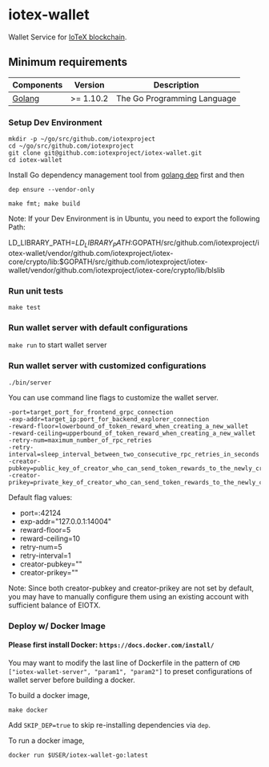 # iotex-wallet

Wallet Service for [IoTeX blockchain](https://github.com/iotexproject/iotex-core).

## Minimum requirements

| Components | Version | Description |
|----------|-------------|-------------|
|[Golang](https://golang.org) | >= 1.10.2 | The Go Programming Language |

### Setup Dev Environment
```
mkdir -p ~/go/src/github.com/iotexproject
cd ~/go/src/github.com/iotexproject
git clone git@github.com:iotexproject/iotex-wallet.git
cd iotex-wallet
```

Install Go dependency management tool from [golang dep](https://github.com/golang/dep) first and then

```dep ensure --vendor-only```

```make fmt; make build```

Note: If your Dev Environment is in Ubuntu, you need to export the following Path:

LD_LIBRARY_PATH=$LD_LIBRARY_PATH:$GOPATH/src/github.com/iotexproject/iotex-wallet/vendor/github.com/iotexproject/iotex-core/crypto/lib:$GOPATH/src/github.com/iotexproject/iotex-wallet/vendor/github.com/iotexproject/iotex-core/crypto/lib/blslib

### Run unit tests
```make test```

### Run wallet server with default configurations
```make run``` to start wallet server

### Run wallet server with customized configurations
`./bin/server`

You can use command line flags to customize the wallet server.

```
-port=target_port_for_frontend_grpc_connection
-exp-addr=target_ip:port_for_backend_explorer_connection
-reward-floor=lowerbound_of_token_reward_when_creating_a_new_wallet
-reward-ceiling=upperbound_of_token_reward_when_creating_a_new_wallet
-retry-num=maximum_number_of_rpc_retries
-retry-interval=sleep_interval_between_two_consecutive_rpc_retries_in_seconds
-creator-pubkey=public_key_of_creator_who_can_send_token_rewards_to_the_newly_created_wallet
-creator-prikey=private_key_of_creator_who_can_send_token_rewards_to_the_newly_created_wallet
```

Default flag values:
* port=:42124
* exp-addr="127.0.0.1:14004"
* reward-floor=5
* reward-ceiling=10
* retry-num=5
* retry-interval=1
* creator-pubkey=""
* creator-prikey=""

Note: Since both creator-pubkey and creator-prikey are not set by default, you may have to manually configure them using an existing account with sufficient balance of EIOTX.

### Deploy w/ Docker Image
#### Please first install Docker: `https://docs.docker.com/install/`

You may want to modify the last line of Dockerfile in the pattern of ```CMD ["iotex-wallet-server", "param1", "param2"]``` to preset configurations of wallet server before building a docker.

To build a docker image,

```make docker```

Add `SKIP_DEP=true` to skip re-installing dependencies via `dep`.

To run a docker image,

```docker run $USER/iotex-wallet-go:latest```
